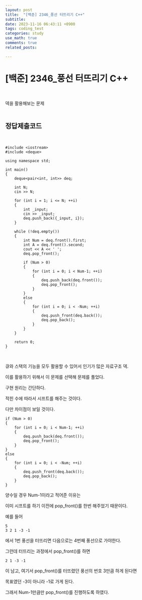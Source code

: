 ```yaml
---
layout: post
title:  "[백준] 2346_풍선 터뜨리기 C++"
subtitle:   
date: 2023-11-16 06:43:11 +0900
tags: coding_test
categories: study
use_math: true
comments: true
related_posts:

---
```


# [백준] 2346_풍선 터뜨리기 C++<br/>
<br/>

덱을 활용해보는 문제<br/>
<br/>

## 정답제출코드<br/>
<br/>

```
#include <iostream>
#include <deque>

using namespace std;

int main()
{
    deque<pair<int, int>> deq;

    int N;
    cin >> N;

    for (int i = 1; i <= N; ++i)
    {
        int _input;
        cin >> _input;
        deq.push_back({_input, i});
    }

    while (!deq.empty())
    {
        int Num = deq.front().first;
        int A = deq.front().second;
        cout << A << ' ';
        deq.pop_front();

        if (Num > 0)
        {
            for (int i = 0; i < Num-1; ++i)
            {
                deq.push_back(deq.front());
                deq.pop_front();
            }
        }
        else
        {
            for (int i = 0; i < -Num; ++i)
            {
                deq.push_front(deq.back());
                deq.pop_back();
            }
        }
    }

    return 0;
}
```
<br/>

큐와 스택의 기능을 모두 활용할 수 있어서 인기가 많은 자료구조 덱.<br/>

이를 활용하기 위해서 이 문제를 선택해 문제를 풀었다.<br/>

구현 원리는 간단하다.<br/>

적힌 수에 따라서 시프트를 해주는 것이다.<br/>

다만 차이점이 보일 것이다.<br/>

```
if (Num > 0)
{
	for (int i = 0; i < Num-1; ++i)
	{
		deq.push_back(deq.front());
		deq.pop_front();
	}
}
else
{
	for (int i = 0; i < -Num; ++i)
	{
		deq.push_front(deq.back());
		deq.pop_back();
	}
}
```

양수일 경우 Num-1이라고 적어준 이유는<br/>

이미 시프트를 하기 이전에 pop_front()를 한번 해주었기 때문이다.<br/>

예를 들어

```
5
3 2 1 -3 -1
```
에서 1번 풍선을 터뜨리면 다음으로는 4번째 풍선으로 가야한다.<br/>

그런데 터뜨리는 과정에서 pop_front()를 하면<br/>

```
2 1 -3 -1
```
이 남고, 여기서 pop_front()를 터뜨렸던 풍선의 번호 3만큼 하게 된다면<br/>

목표였던 -3이 아니라 -1로 가게 된다.<br/>

그래서 Num-1만큼만 pop_front()를 진행하도록 하였다.<br/>
